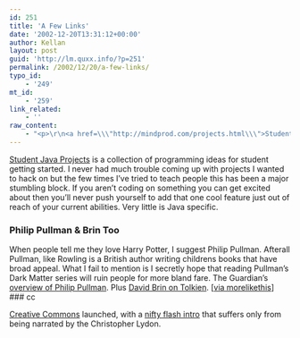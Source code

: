 ```yaml
---
id: 251
title: 'A Few Links'
date: '2002-12-20T13:31:12+00:00'
author: Kellan
layout: post
guid: 'http://lm.quxx.info/?p=251'
permalink: /2002/12/20/a-few-links/
typo_id:
    - '249'
mt_id:
    - '259'
link_related:
    - ''
raw_content:
    - "<p>\r\n<a href=\\\"http://mindprod.com/projects.html\\\">Student Java Projects</a> is a collection of programming ideas for\r\nstudent getting started.  I never had much trouble coming up with projects I\r\nwanted to hack on but the few times I\\'ve tried to teach people this has been a\r\nmajor stumbling block.  If you aren\\'t coding on something you can get excited\r\nabout then you\\'ll never push yourself to add that one cool feature just out of\r\nreach of your current abilities.  Very little is Java specific.\r\n</p>\r\n<p>\r\n<h3>Philip Pullman & Brin Too</h3>\r\nWhen people tell me they love Harry Potter, I suggest Philip Pullman. \r\nAfterall Pullman, like Rowling is a British author writing childrens books that\r\nhave broad appeal.  What I fail to mention is I secretly hope that reading\r\nPullman\\'s Dark Matter series will ruin people for more bland fare.  The\r\nGuardian\\'s <a\r\nhref=\\\"http://books.guardian.co.uk/authors/author/0,5917,-184,00.html\\\">overview\r\nof Philip Pullman</a>.  Plus <a\r\nhref=\\\"http://www.salon.com/ent/feature/2002/12/17/tolkien_brin/index.html\\\">David\r\nBrin on Tolkien</a>.\r\n[<a href=\\\"http://www.whump.com/moreLikeThis/link/03230\\\">via morelikethis</a>]\r\n</p>\r\n<p>\r\n<h3>cc</h3>\r\n<a href=\\\"http://www.creativecommons.org\\\">Creative Commons</a> launched, with a\r\n<a href=\\\"http://mirrors.creativecommons.org/\\\">nifty flash intro</a> that suffers\r\nonly from being narrated by the Christopher Lydon.\r\n</p>"
---
```


[Student Java Projects](http://mindprod.com/projects.html) is a collection of programming ideas for student getting started. I never had much trouble coming up with projects I wanted to hack on but the few times I’ve tried to teach people this has been a major stumbling block. If you aren’t coding on something you can get excited about then you’ll never push yourself to add that one cool feature just out of reach of your current abilities. Very little is Java specific.

### Philip Pullman &amp; Brin Too

When people tell me they love Harry Potter, I suggest Philip Pullman. Afterall Pullman, like Rowling is a British author writing childrens books that have broad appeal. What I fail to mention is I secretly hope that reading Pullman’s Dark Matter series will ruin people for more bland fare. The Guardian’s [overview of Philip Pullman](http://books.guardian.co.uk/authors/author/0,5917,-184,00.html). Plus [David Brin on Tolkien](http://www.salon.com/ent/feature/2002/12/17/tolkien_brin/index.html). \[[via morelikethis](http://www.whump.com/moreLikeThis/link/03230)\] ### cc

[Creative Commons](http://www.creativecommons.org) launched, with a [nifty flash intro](http://mirrors.creativecommons.org/) that suffers only from being narrated by the Christopher Lydon. 